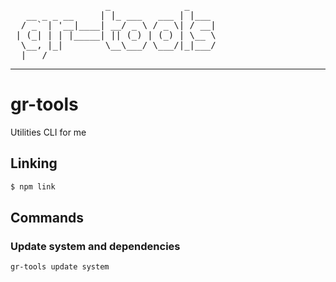 <pre background-color="#ffffff">
                  _              _     
   __ _ _ __     | |_ ___   ___ | |___ 
  / _` | '__|____| __/ _ \ / _ \| / __|
 | (_| | | |_____| || (_) | (_) | \__ \
  \__, |_|        \__\___/ \___/|_|___/
  |___/                                
</pre>

---

# gr-tools
 Utilities CLI for me

## Linking

```bash
$ npm link
```

## Commands

### Update system and dependencies
```
gr-tools update system
```
